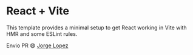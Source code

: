 # React + Vite

This template provides a minimal setup to get React working in Vite with HMR and some ESLint rules.

Envio PR 😄 [Jorge Lopez](https://github.com/jorgelopezd)